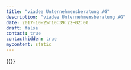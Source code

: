 ```yaml
---
title: "viadee Unternehmensberatung AG"
description: "viadee Unternehmensberatung AG"
date: 2017-10-25T10:39:22+02:00
draft: false
contact: true
contacthidden: true
mycontent: static
---
```

{{<partner-single
company="viadee Unternehmensberatung AG"
type="si"
website="https://www.viadee.de/business-process-management/"
countrycode="DE"
city="Köln"
description="Excellent Technology and IT Management advice, independence and innovation - that is what viadee IT-Consulting stands for since 1994. Profound project experience in various industries as well as the technical and methodological skills of our IT consultants are the basis for success and the reason for customers’ satisfaction. Business Process Management, process modeling and automation are major fields of competence. We offer functional process analysis, modeling and optimization, technical process design and execution, preparation of the enterprise application landscape, integration of process automation platforms, trainings and coaching on the job.Our Camunda BPM competence team consists of over 20 consultants. These consultants successfully completed over 50 camunda related process automation projects since 2013 in several industries."
siregion="emea"
level="advanced"
logo="//images.ctfassets.net/vpidbgnakfvf/2pagz8MJpEeNdgUXYlLrKD/4f35f27a8599beab230d0c9ebf00c76a/viadee_unternehmensberatung_ag_logo.png">}}